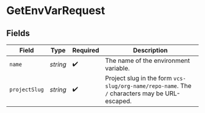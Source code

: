 # GetEnvVarRequest


## Fields

| Field                                                                                          | Type                                                                                           | Required                                                                                       | Description                                                                                    |
| ---------------------------------------------------------------------------------------------- | ---------------------------------------------------------------------------------------------- | ---------------------------------------------------------------------------------------------- | ---------------------------------------------------------------------------------------------- |
| `name`                                                                                         | *string*                                                                                       | :heavy_check_mark:                                                                             | The name of the environment variable.                                                          |
| `projectSlug`                                                                                  | *string*                                                                                       | :heavy_check_mark:                                                                             | Project slug in the form `vcs-slug/org-name/repo-name`. The `/` characters may be URL-escaped. |